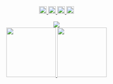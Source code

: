<div align="center">
  <a href="#" target="_blank">
    <img src="https://img.shields.io/github/watchers/PabloCerv/PabloCerv?style=social&label=Profile%20views" height="20">
  </a>
  <a href="https://www.linkedin.com/in/pabloccervantes/" target="_blank">
    <img src="https://img.shields.io/badge/-pabloccervantes-blue?style=flat-square&logo=Linkedin&logoColor=white&link=https://www.linkedin.com/in/pabloccervantes/" height="20">
  </a>
  <a href="mailto:pabloccervantes@gmail.com" target="_blank">
    <img src="https://img.shields.io/badge/-Email-red?style=flat-square&logo=Gmail&logoColor=white&link=mailto:pabloccervantes@gmail.com" height="20">
  </a>
  <a href="#" target="_blank">
    <img src="https://img.shields.io/badge/-Open%20Source-success?style=flat-square&logo=Open+Source+Initiative&logoColor=white" height="20">
  </a>
<div>

<br>

<div align="center">
  <a href="#" target="_blank">
    <img src="https://readme-typing-svg.herokuapp.com/?size=16&font=IBM+Plex+Mono&color=41b883&height=250&width=880&vCenter=true&multiline=true&duration=1900&lines=1%7F%7F%7Fconst%7Fpablo%7F=%7F{;2%7F%7F%7F%7F%7Fname:%7F%7F%22Pablo+Cervantes%22,;3%7F%7F%7F%7F%7Fabout:%7F%7F%22Outgoing,+charismatic,+and+passionate+at+what+I+do%22,;4%7F%7F%7F%7F%7Frole:%7F%7F%22Web+developer%22,;5%7F%7F%7F%7F%7Fcode:%7F%7F[Javascript,+C%23,+Java,+PHP,+C,+HTML,+CSS],;6%7F%7F%7F%7F%7Ftools:%7F%7F[React,+Node,+Unity,+Firebase,+Android],;7%7F%7F%7F%7F%7Flanguage_spoken:%7F%7F%22es_MX%22+|+%22en_US%22,;8%7F%7F%7F%7F%7Fchallenge:%7F%7F%22I+am+participating+in+the+%23LaunchX+program,+focused+on+developer+training%22;9%7F%7F%7F};10%7F%7F%2F%2FThanks+for+dropping+by,+hope+you+find+some+of+my+work+interesting.+:);%7F%7F%7F%7F%7F%7F;%7F%7F%7F%7F%7F%7F;%7F%7F%7F%7F%7F%7F;%7F%7F%7F%7F%7F%7F">
  </a>
</div>

<div align="center">
  <a href="#" target="_blank">
    <img src="https://github-readme-stats.vercel.app/api?username=PabloCerv&show_icons=true&theme=vue-dark&border_radius=15&include_all_commits=true&hide=prs,issues,contribs&custom_title=Pablo%20Cervantes%20(GitHub%20Stats)" height="130">
  </a>
  <a href="#" target="_blank">
    <img src="https://github-readme-stats.vercel.app/api/top-langs/?username=PabloCerv&layout=compact&theme=vue-dark&border_radius=15&langs_count=6" height="130">
  </a>
</div>
